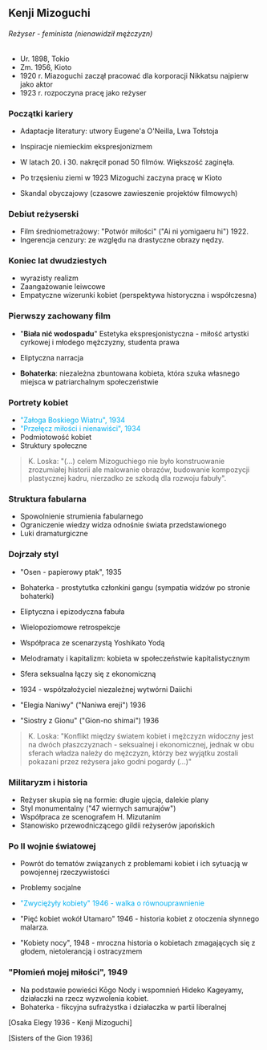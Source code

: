 

## Kenji Mizoguchi
###### Reżyser - feminista (nienawidził mężczyzn)




- Ur. 1898, Tokio
- Zm. 1956, Kioto
- 1920 r. Miazoguchi zaczął pracować dla korporacji Nikkatsu najpierw jako aktor
- 1923 r. rozpoczyna pracę jako reżyser


### Początki kariery

- Adaptacje literatury: utwory
  Eugene'a O'Neilla, Lwa Tołstoja
- Inspiracje niemieckim ekspresjonizmem
- W latach 20. i 30. nakręcił ponad 50 filmów. Większość zaginęła.


- Po trzęsieniu ziemi w 1923 Mizoguchi zaczyna pracę w Kioto
- Skandal obyczajowy (czasowe zawieszenie projektów filmowych)


### Debiut reżyserski

- Film średniometrażowy: "Potwór miłości" ("Ai ni yomigaeru hi") 1922.
- Ingerencja cenzury: ze względu na drastyczne obrazy nędzy.


### Koniec lat dwudziestych

- wyrazisty realizm
- Zaangażowanie leiwcowe
- Empatyczne wizerunki kobiet (perspektywa historyczna i współczesna)

### Pierwszy zachowany film

- "**Biała nić wodospadu**" Estetyka ekspresjonistyczna - miłość artystki cyrkowej i młodego mężczyzny, studenta prawa
- Eliptyczna narracja

- **Bohaterka**: niezależna zbuntowana kobieta, która szuka własnego miejsca w patriarchalnym społeczeństwie


### Portrety kobiet

- <font color="#00b0f0">"Załoga Boskiego Wiatru", 1934</font>
- <font color="#00b0f0">"Przełęcz miłości i nienawiści", 1934</font>
- Podmiotowość kobiet
- Struktury społeczne


> K. Loska: "(...) celem Mizoguchiego nie było konstruowanie zrozumiałej historii ale malowanie obrazów, budowanie kompozycji plastycznej kadru, nierzadko ze szkodą dla rozwoju fabuły".


### Struktura fabularna

- Spowolnienie strumienia fabularnego
- Ograniczenie wiedzy widza odnośnie świata przedstawionego
- Luki dramaturgiczne

### Dojrzały styl

- "Osen - papierowy ptak", 1935
- Bohaterka - prostytutka członkini gangu (sympatia widzów po stronie bohaterki)
- Eliptyczna i epizodyczna fabuła
- Wielopoziomowe retrospekcje


- Współpraca ze scenarzystą Yoshikato Yodą
- Melodramaty i kapitalizm: kobieta w społeczeństwie kapitalistycznym
- Sfera seksualna łączy się z ekonomiczną
- 1934 - współzałożyciel niezależnej wytwórni Daiichi

- "Elegia Naniwy" ("Naniwa ereji") 1936
- "Siostry z Gionu" ("Gion-no shimai") 1936

> K. Loska: "Konflikt między światem kobiet i mężczyzn widoczny jest na dwóch płaszczyznach - seksualnej i ekonomicznej, jednak w obu sferach władza należy do mężczyzn, którzy bez wyjątku zostali pokazani przez reżysera jako godni pogardy (...)"


###  Militaryzm i historia

- Reżyser skupia się na formie: długie ujęcia, dalekie plany
- Styl monumentalny ("47 wiernych samurajów")
- Współpraca ze scenografem H. Mizutanim
- Stanowisko przewodniczącego gildii reżyserów japońskich

### Po II wojnie światowej

- Powrót do tematów związanych z problemami kobiet i ich sytuacją w powojennej rzeczywistości
- Problemy socjalne
- <font color="#00b0f0">"Zwyciężyły kobiety" 1946 - walka o równouprawnienie</font>



- "Pięć kobiet wokół Utamaro" 1946 - historia kobiet z otoczenia słynnego malarza.
- "Kobiety nocy", 1948 - mroczna historia o kobietach zmagających się z głodem, nietolerancją i ostracyzmem


### "Płomień mojej miłości", 1949

- Na podstawie powieści Kōgo Nody i wspomnień Hideko Kageyamy, działaczki na rzecz wyzwolenia kobiet.
- Bohaterka - fikcyjna sufrażystka i działaczka w partii liberalnej

[Osaka Elegy 1936 - Kenji Mizoguchi]

[Sisters of the Gion 1936]


